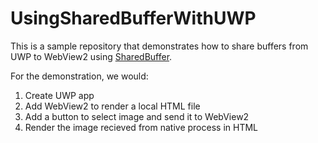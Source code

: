 # UsingSharedBufferWithUWP
This is a sample repository that demonstrates how to share buffers from UWP to WebView2 using [SharedBuffer](https://github.com/MicrosoftEdge/WebView2Feedback/blob/main/specs/SharedBuffer.md).

For the demonstration, we would:
1. Create UWP app
2. Add WebView2 to render a local HTML file
3. Add a button to select image and send it to WebView2
4. Render the image recieved from native process in HTML
